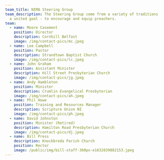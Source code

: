 ```yaml
---
team_title: NIMA Steering Group
team_description: The Steering Group come from a variety of traditions, but with
  a united goal - to encourage and equip preachers.
team:
  - name: Moore Casement
    position: Director
    description: Cornhill Belfast
    image: /img/contact-pics/mc.jpeg
  - name: Lee Campbell
    position: Pastor
    description: Strandtown Baptist Church
    image: /img/contact-pics/lc.jpeg
  - name: John Graham
    position: Assistant Minister
    description: Hill Street Presbyterian Church
    image: /img/contact-pics/jg.jpeg
  - name: Andy Hambleton
    position: Minister
    description: Crumlin Evangelical Presbyterian
    image: /img/contact-pics/ah.jpeg
  - name: Phil Howe
    position: Training and Resources Manager
    description: Scripture Union NI
    image: /img/contact-pics/ph.jpeg
  - name: David Johnston
    position: Minister (Retired)
    description: Hamilton Road Presbyterian Church
    image: /img/contact-pics/dj.jpeg
  - name: Bill Press
    description: Knockbreda Parish Church
    position: Rector
    image: /public/img/bill-staff-360px-e1632839882153.jpeg
---
```

